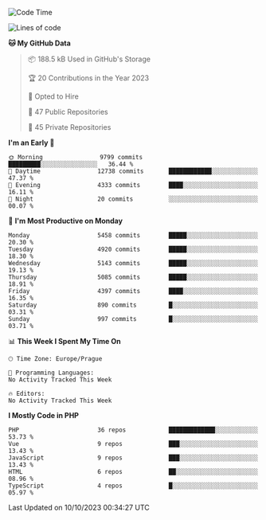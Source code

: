 <!--START_SECTION:waka-->
![Code Time](http://img.shields.io/badge/Code%20Time-1%2C583%20hrs%2058%20mins-blue)

![Lines of code](https://img.shields.io/badge/From%20Hello%20World%20I%27ve%20Written-8.8%20million%20lines%20of%20code-blue)

**🐱 My GitHub Data** 

> 📦 188.5 kB Used in GitHub's Storage 
 > 
> 🏆 20 Contributions in the Year 2023
 > 
> 💼 Opted to Hire
 > 
> 📜 47 Public Repositories 
 > 
> 🔑 45 Private Repositories 
 > 
**I'm an Early 🐤** 

```text
🌞 Morning                9799 commits        █████████░░░░░░░░░░░░░░░░   36.44 % 
🌆 Daytime                12738 commits       ████████████░░░░░░░░░░░░░   47.37 % 
🌃 Evening                4333 commits        ████░░░░░░░░░░░░░░░░░░░░░   16.11 % 
🌙 Night                  20 commits          ░░░░░░░░░░░░░░░░░░░░░░░░░   00.07 % 
```
📅 **I'm Most Productive on Monday** 

```text
Monday                   5458 commits        █████░░░░░░░░░░░░░░░░░░░░   20.30 % 
Tuesday                  4920 commits        █████░░░░░░░░░░░░░░░░░░░░   18.30 % 
Wednesday                5143 commits        █████░░░░░░░░░░░░░░░░░░░░   19.13 % 
Thursday                 5085 commits        █████░░░░░░░░░░░░░░░░░░░░   18.91 % 
Friday                   4397 commits        ████░░░░░░░░░░░░░░░░░░░░░   16.35 % 
Saturday                 890 commits         █░░░░░░░░░░░░░░░░░░░░░░░░   03.31 % 
Sunday                   997 commits         █░░░░░░░░░░░░░░░░░░░░░░░░   03.71 % 
```


📊 **This Week I Spent My Time On** 

```text
🕑︎ Time Zone: Europe/Prague

💬 Programming Languages: 
No Activity Tracked This Week

🔥 Editors: 
No Activity Tracked This Week
```

**I Mostly Code in PHP** 

```text
PHP                      36 repos            █████████████░░░░░░░░░░░░   53.73 % 
Vue                      9 repos             ███░░░░░░░░░░░░░░░░░░░░░░   13.43 % 
JavaScript               9 repos             ███░░░░░░░░░░░░░░░░░░░░░░   13.43 % 
HTML                     6 repos             ██░░░░░░░░░░░░░░░░░░░░░░░   08.96 % 
TypeScript               4 repos             █░░░░░░░░░░░░░░░░░░░░░░░░   05.97 % 
```




 Last Updated on 10/10/2023 00:34:27 UTC
<!--END_SECTION:waka-->
<!--
**AlexKratky/AlexKratky** is a ✨ _special_ ✨ repository because its `README.md` (this file) appears on your GitHub profile.

Here are some ideas to get you started:

- 🔭 I’m currently working on ...
- 🌱 I’m currently learning ...
- 👯 I’m looking to collaborate on ...
- 🤔 I’m looking for help with ...
- 💬 Ask me about ...
- 📫 How to reach me: ...
- 😄 Pronouns: ...
- ⚡ Fun fact: ...
-->
